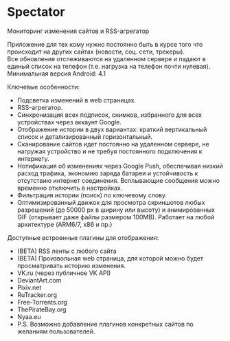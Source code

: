 # Spectator
Мониторинг изменения сайтов и RSS-агрегатор

Приложение для тех кому нужно постоянно быть в курсе того что происходит на других сайтах (новости, соц. сети, трекеры).<br>
Все обновления отслеживаются на удаленном сервере и падают в единый список на телефон (т.е. нагрузка на телефон почти нулевая).<br>
Минимальная версия Android: 4.1

Ключевые особенности:
* Подсветка изменений в web страницах.
* RSS-агрегатор.
* Синхронизация всех подписок, снимков, избранного для всех устройствах через аккаунт Google.
* Отображение истории в двух вариантах: краткий вертикальный список и детализированный горизонтальный.
* Сканирование сайтов идет постоянно на удаленном сервере, не нагружая устройство и не требуя постоянного подключения к интернету.
* Нотификация об изменениях через Google Push, обеспечивая низкий расход трафика, экономию заряда батареи и устойчивость к отсутствию интернет соединения. Всплывающие сообщения можно временно отключить в настройках.
* Фильтрация истории (поиск) по ключевому слову.
* Оптимизированный движок для просмотра скриншотов любых разрешений (до 50000 px в ширину или высоту) и анимированных GIF (открывает даже файлы размером 100MB). Работает на любой архитектуре (ARM6/7, x86 и пр.)

Доступные встроенные плагины для отображения:
* (BETA) RSS ленты с любого сайта
* (BETA) Произвольная web страница, для которой можно будет просматривать историю изменения.
* VK.ru (через публичное VK API)
* DeviantArt.com
* Pixiv.net
* RuTracker.org
* Free-Torrents.org
* ThePirateBay.org
* Nyaa.eu
* P.S. Возможно добавление плагинов конкретных сайтов по желаниям пользователей.
